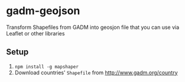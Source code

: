 # gadm-geojson

Transform Shapefiles from GADM into geosjon file that you can use via Leaflet or other libraries

## Setup

1. `npm install -g mapshaper`
2. Download countries' `Shapefile` from http://www.gadm.org/country
